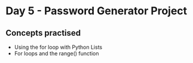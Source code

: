 # Day 5 - Password Generator Project

## Concepts practised
- Using the for loop with Python Lists
- For loops and the range() function
